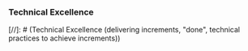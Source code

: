 ### Technical Excellence
[//]: # (Technical Excellence (delivering increments, "done", technical practices to achieve increments))